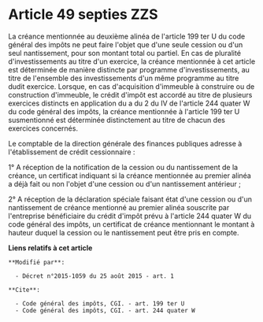 # Article 49 septies ZZS

La créance mentionnée au deuxième alinéa de l'article 199 ter U du code général des impôts ne peut faire l'objet que d'une
seule cession ou d'un seul nantissement, pour son montant total ou partiel. En cas de pluralité d'investissements au titre
d'un exercice, la créance mentionnée à cet article est déterminée de manière distincte par programme d'investissements, au
titre de l'ensemble des investissements d'un même programme au titre dudit exercice. Lorsque, en cas d'acquisition d'immeuble
à construire ou de construction d'immeuble, le crédit d'impôt est accordé au titre de plusieurs exercices distincts en
application du a du 2 du IV de l'article 244 quater W du code général des impôts, la créance mentionnée à l'article 199 ter U
susmentionné est déterminée distinctement au titre de chacun des exercices concernés.

Le comptable de la direction générale des finances publiques adresse à l'établissement de crédit cessionnaire :

1° A réception de la notification de la cession ou du nantissement de la créance, un certificat indiquant si la créance
mentionnée au premier alinéa a déjà fait ou non l'objet d'une cession ou d'un nantissement antérieur ;

2° A réception de la déclaration spéciale faisant état d'une cession ou d'un nantissement de créance mentionné au premier
alinéa souscrite par l'entreprise bénéficiaire du crédit d'impôt prévu à l'article 244 quater W du code général des impôts,
un certificat de créance mentionnant le montant à hauteur duquel la cession ou le nantissement peut être pris en compte.

**Liens relatifs à cet article**

	**Modifié par**:

	  - Décret n°2015-1059 du 25 août 2015 - art. 1

	**Cite**:

	  - Code général des impôts, CGI. - art. 199 ter U
	  - Code général des impôts, CGI. - art. 244 quater W
